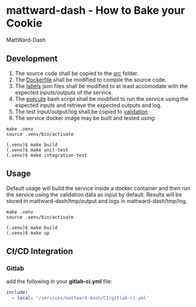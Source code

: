 # mattward-dash - How to Bake your Cookie

MattWard-Dash

## Development

1. The source code shall be copied to the [src](mattward-dash/src/mattward-dash) folder.
2. The [Dockerfile](mattward-dash/src/Dockerfile) shall be modified to compile the source code.
3. The [labels](mattward-dash/docker/labels) json files shall be modified to at least accomodate with the expected inputs/outputs of the service.
4. The [execute](mattward-dash/service.cli/execute) bash script shall be modified to run the service using the expected inputs and retrieve the expected outputs and log.
5. The test input/output/log shall be copied to [validation](mattward-dash/validation).
6. The service docker image may be built and tested using:

``` console
make .venv
source .venv/bin/activate

(.venv)$ make build
(.venv)$ make unit-test
(.venv)$ make integration-test
```

## Usage

Default usage will build the service inside a docker container and then run the service using the validation data as input by default.
Results will be stored in mattward-dash/tmp/output and logs in mattward-dash/tmp/log.

```console
make .venv
source .venv/bin/activate

(.venv)$ make build
(.venv)$ make up
```

## CI/CD Integration

### Gitlab

add the following in your __gitlab-ci.yml__ file:

```yaml
include:
  - local: '/services/mattward-dash/CI/gitlab-ci.yml'
```
